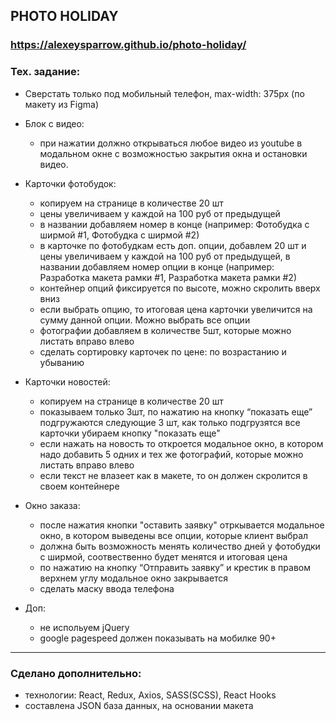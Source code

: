 ## PHOTO HOLIDAY
### https://alexeysparrow.github.io/photo-holiday/
### Тех. задание:
- Сверстать только под мобильный телефон, max-width: 375px (по макету из Figma)

- Блок с видео:
  - при нажатии должно открываться любое видео из youtube в модальном окне с возможностью закрытия окна и остановки видео.
- Карточки фотобудок:
  - копируем на странице в количестве 20 шт
  - цены увеличиваем у каждой на 100 руб от предыдущей  
  - в названии добавляем номер в конце (например: Фотобудка с ширмой #1, Фотобудка с ширмой #2)
  - в карточке по фотобудкам есть доп. опции, добавлем 20 шт и цены увеличиваем у каждой на 100 руб от предыдущей, в названии добавляем номер опции в конце (например: Разработка макета рамки #1, Разработка макета рамки #2)
  - контейнер опций фиксируется по высоте, можно скролить вверх вниз
  - если выбрать опцию, то итоговая цена карточки увеличится на сумму данной опции. Можно выбрать все опции
  - фотографии добавляем в количестве 5шт, которые можно листать вправо влево
  - сделать сортировку карточек по цене: по возрастанию и убыванию  
- Карточки новостей:
  - копируем на странице в количестве 20 шт
  - показываем только 3шт, по нажатию на кнопку “показать еще” подгружаются следующие 3 шт, как только подгрузятся все карточки убираем кнопку "показать еще"
  - если нажать на новость то откроется модальное окно, в котором надо добавить 5 одних и тех же фотографий, которые можно листать вправо влево
  - если текст не влазеет как в макете, то он должен скролится в своем контейнере 
- Окно заказа:
  - после нажатия кнопки "оставить заявку" отркывается модальное окно, в котором выведены все опции, которые клиент выбрал
  - должна быть возможность менять количество дней у фотобудки с ширмой, соотвественно будет менятся и итоговая цена
  - по нажатию на кнопку “Отправить заявку” и крестик в правом верхнем углу модальное окно закрывается
  - сделать маску ввода телефона
- Доп:
  - не испольуем jQuery
  - google pagespeed должен показывать на мобилке 90+
    
----------------
### Сделано дополнительно:
  - технологии: React, Redux, Axios, SASS(SCSS), React Hooks
  - составлена JSON база данных, на основании макета   
